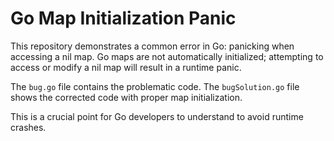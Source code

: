 # Go Map Initialization Panic

This repository demonstrates a common error in Go: panicking when accessing a nil map.  Go maps are not automatically initialized; attempting to access or modify a nil map will result in a runtime panic.

The `bug.go` file contains the problematic code. The `bugSolution.go` file shows the corrected code with proper map initialization.

This is a crucial point for Go developers to understand to avoid runtime crashes.